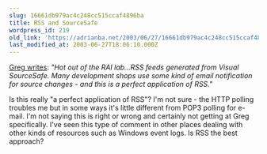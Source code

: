 ```yaml
---
slug: 16661db979ac4c248cc515ccaf4896ba
title: RSS and SourceSafe
wordpress_id: 219
old_link: 'https://adrianba.net/2003/06/27/16661db979ac4c248cc515ccaf4896ba/'
last_modified_at: 2003-06-27T18:06:10.000Z
---
```


[Greg
writes](http://www.rassoc.com/gregr/weblog/archive.aspx?post=615): _"Hot out of the RAI lab...RSS feeds generated from
Visual SourceSafe. Many development shops use some kind of email
notification for source changes - and this is a perfect application
of RSS."_

Is this really "a perfect application of RSS"? I'm not sure -
the HTTP polling troubles me but in some ways it's little different
from POP3 polling for e-mail. I'm not saying this is right or wrong
and certainly not getting at Greg specifically. I've seen this type
of comment in other places dealing with other kinds of resources
such as Windows event logs. Is RSS the best approach?
